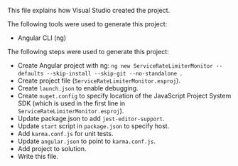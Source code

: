 This file explains how Visual Studio created the project.

The following tools were used to generate this project:
- Angular CLI (ng)

The following steps were used to generate this project:
- Create Angular project with ng: `ng new ServiceRateLimiterMonitor --defaults --skip-install --skip-git --no-standalone `.
- Create project file (`ServiceRateLimiterMonitor.esproj`).
- Create `launch.json` to enable debugging.
- Create `nuget.config` to specify location of the JavaScript Project System SDK (which is used in the first line in `ServiceRateLimiterMonitor.esproj`).
- Update package.json to add `jest-editor-support`.
- Update `start` script in `package.json` to specify host.
- Add `karma.conf.js` for unit tests.
- Update `angular.json` to point to `karma.conf.js`.
- Add project to solution.
- Write this file.
